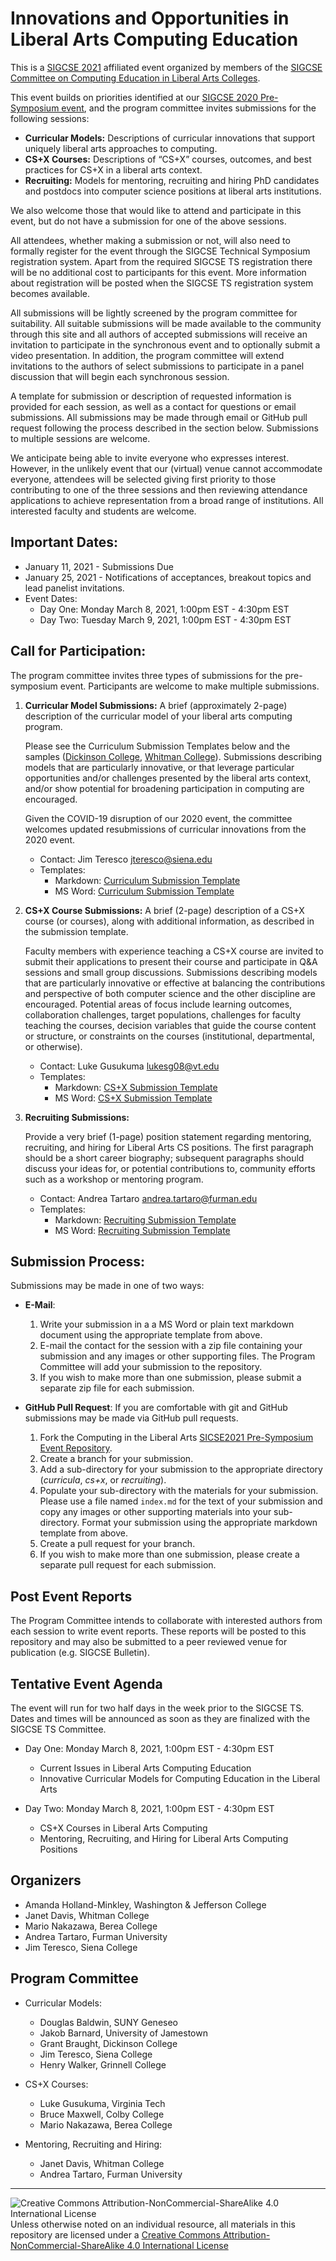 # Innovations and Opportunities in Liberal Arts Computing Education

This is a [SIGCSE 2021](https://sigcse2021.sigcse.org) affiliated event organized by members of the [SIGCSE Committee on Computing Education in Liberal Arts Colleges](https://computing-in-the-liberal-arts.github.io/computing-in-the-liberal-arts/).

This event builds on priorities identified at our [SIGCSE 2020 Pre-Symposium event](https://computing-in-the-liberal-arts.github.io/SIGCSE2020-PreSymposium-Event/), and the program committee invites submissions for the following sessions:

  * __Curricular Models:__ Descriptions of curricular innovations that support uniquely liberal arts approaches to computing.
  * __CS+X Courses:__ Descriptions of “CS+X” courses, outcomes, and best practices for CS+X in a liberal arts context.
  * __Recruiting:__ Models for mentoring, recruiting and hiring PhD candidates and postdocs into computer science positions at liberal arts institutions.

We also welcome those that would like to attend and participate in this event, but do not have a submission for one of the above sessions.

All attendees, whether making a submission or not, will also need to formally register for the event through the SIGCSE Technical Symposium registration system. Apart from the required SIGCSE TS registration there will be no additional cost to participants for this event. More information about registration will be posted when the SIGCSE TS registration system becomes available.

All submissions will be lightly screened by the program committee for suitability. All suitable submissions will be made available to the community through this site and all authors of accepted submissions will receive an invitation to participate in the synchronous event and to optionally submit a video presentation.  In addition, the program committee will extend invitations to the authors of select submissions to participate in a panel discussion that will begin each synchronous session.

A template for submission or description of requested information is provided for each session, as well as a contact for questions or email submissions. All submissions may be made through email or GitHub pull request following the process described in the section below. Submissions to multiple sessions are welcome.

We anticipate being able to invite everyone who expresses interest. However, in the unlikely event that our (virtual) venue cannot accommodate everyone, attendees will be selected giving first priority to those contributing to one of the three sessions and then reviewing attendance applications to achieve representation from a broad range of institutions. All interested faculty and students are welcome.

## Important Dates:

- January 11, 2021 - Submissions Due
- January 25, 2021 - Notifications of acceptances, breakout topics and lead panelist invitations.
- Event Dates:
  - Day One: Monday March 8, 2021, 1:00pm EST - 4:30pm EST
  - Day Two: Tuesday March 9, 2021, 1:00pm EST - 4:30pm EST

## Call for Participation:

The program committee invites three types of submissions for the pre-symposium event. Participants are welcome to make multiple submissions.

1. __Curricular Model Submissions:​__ A brief (approximately 2-page) description of the curricular model of your liberal arts computing program.

    Please see the Curriculum Submission Templates below and the samples ([Dickinson College](curricula/dickinson/index.md), [Whitman College](curricula/whitman/index.md)).  Submissions describing models that are particularly innovative, or that leverage particular opportunities and/or challenges presented by the liberal arts context, and/or show potential for broadening participation in computing are encouraged.

    Given the COVID-19 disruption of our 2020 event, the committee welcomes updated resubmissions of curricular innovations from the 2020 event.

    * Contact: Jim Teresco <jteresco@siena.edu>
    * Templates:
      * Markdown: [Curriculum Submission Template](curricula/CurriculumModelTemplate.md)
      * MS Word: [Curriculum Submission Template](curricula/CurriculumModelTemplate.dotx)

1. __CS+X Course Submissions:__ A brief (2-page) description of a CS+X course (or courses), along with additional information, as described in the submission template.

    Faculty members with experience teaching a CS+X course are invited to submit their applications to present their course and participate in Q&A sessions and small group discussions. Submissions describing models that are particularly innovative or effective at balancing the contributions and perspective of both computer science and the other discipline are encouraged. Potential areas of focus include learning outcomes, collaboration challenges, target populations, challenges for faculty teaching the courses, decision variables that guide the course content or structure, or constraints on the courses (institutional, departmental, or otherwise).

    * Contact: Luke Gusukuma <lukesg08@vt.edu>
    * Templates:
      * Markdown: [CS+X Submission Template](cs+x/CS+XTemplate.md)
      * MS Word: [CS+X Submission Template](cs+x/CS+XTemplate.dotx)

1. __Recruiting Submissions:__

    Provide a very brief (1-page) position statement regarding mentoring, recruiting, and hiring for Liberal Arts CS positions. The first paragraph should be a short career biography; subsequent paragraphs should discuss your ideas for, or potential contributions to, community efforts such as a workshop or mentoring program.

    * Contact: Andrea Tartaro <andrea.tartaro@furman.edu>
    * Templates:
      * Markdown: [Recruiting Submission Template](recruiting/RecruitingTemplate.md)
      * MS Word: [Recruiting Submission Template](recruiting/RecruitingTemplate.dotx)

## Submission Process:

Submissions may be made in one of two ways:

- __E-Mail__:
  1. Write your submission in a a MS Word or plain text markdown document using the appropriate template from above.
  1. E-mail the contact for the session with a zip file containing your submission and any images or other supporting files.  The Program Committee will add your submission to the repository.
  1. If you wish to make more than one submission, please submit a separate zip file for each submission.

- __GitHub Pull Request__: If you are comfortable with git and GitHub submissions may be made via GitHub pull requests.
    1. Fork the Computing in the Liberal Arts [SICSE2021 Pre-Symposium Event Repository](https://github.com/computing-in-the-liberal-arts/SIGCSE2021-PreSymposium-Event).
    1. Create a branch for your submission.
    1. Add a sub-directory for your submission to the appropriate directory (_curricula_, _cs+x_, or _recruiting_).
    1. Populate your sub-directory with the materials for your submission.  Please use a file named `index.md` for the text of your submission and copy any images or other supporting materials into your sub-directory. Format your submission using the appropriate markdown template from above.
    1. Create a pull request for your branch.
    1. If you wish to make more than one submission, please create a separate pull request for each submission.

## Post Event Reports

The Program Committee intends to collaborate with interested authors from each session to write event reports. These reports will be posted to this repository and may also be submitted to a peer reviewed venue for publication (e.g. SIGCSE Bulletin).

## Tentative Event Agenda

The event will run for two half days in the week prior to the SIGCSE TS. Dates and times will be announced as soon as they are finalized with the SIGCSE TS Committee.

- Day One: Monday March 8, 2021, 1:00pm EST - 4:30pm EST
  - Current Issues in Liberal Arts Computing Education
  - Innovative Curricular Models for Computing Education in the Liberal Arts

- Day Two: Monday March 8, 2021, 1:00pm EST - 4:30pm EST
  - CS+X Courses in Liberal Arts Computing
  - Mentoring, Recruiting, and Hiring for Liberal Arts Computing Positions

## Organizers
- Amanda Holland-Minkley, Washington & Jefferson College
- Janet Davis, Whitman College
- Mario Nakazawa, Berea College
- Andrea Tartaro, Furman University
- Jim Teresco, Siena College

## Program Committee

- Curricular Models:
  - Douglas Baldwin, SUNY Geneseo
  - Jakob Barnard, University of Jamestown
  - Grant Braught, Dickinson College
  - Jim Teresco, Siena College
  - Henry Walker, Grinnell College

- CS+X Courses:
  - Luke Gusukuma, Virginia Tech
  - Bruce Maxwell, Colby College
  - Mario Nakazawa, Berea College

- Mentoring, Recruiting and Hiring:
  - Janet Davis, Whitman College
  - Andrea Tartaro, Furman University

___
![Creative Commons Attribution-NonCommercial-ShareAlike 4.0 International License](https://i.creativecommons.org/l/by-nc-sa/4.0/88x31.png "Creative Commons Attribution-NonCommercial-ShareAlike 4.0 International License") Unless otherwise noted on an individual resource, all materials in this repository are licensed under a [Creative Commons Attribution-NonCommercial-ShareAlike 4.0 International License](http://creativecommons.org/licenses/by-nc-sa/4.0/)
